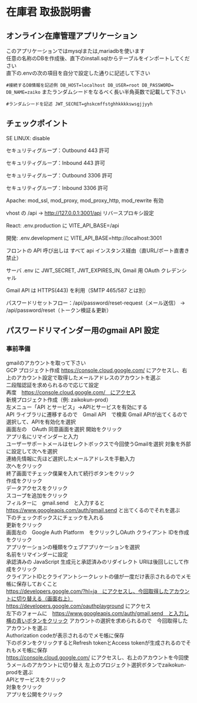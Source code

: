 # 在庫君 取扱説明書
## オンライン在庫管理アプリケーション
このアプリケーションではmysqlまたは,mariadbを使います  
任意の名称のDBを作成後、直下のinstall.sqlからテーブルをインポートしてください  
直下の.envの次の項目を自分で設定した通りに記述して下さい  

`#接続するDB情報を記述例
DB_HOST=localhost
DB_USER=root
DB_PASSWORD=
DB_NAME=zaiko`
またランダムシードをなるべく長い半角英数で記載して下さい  

`#ランダムシードを記述
JWT_SECRET=ghskcmffstghhkkkkswsgjjyyh`


## チェックポイント
SE LINUX: disable

セキュリティグループ：Outbound 443 許可 

セキュリティグループ：Inbound 443 許可

セキュリティグループ：Outbound 3306 許可

セキュリティグループ：Inbound 3306 許可

Apache: mod_ssl, mod_proxy, mod_proxy_http, mod_rewrite 有効

vhost の /api → http://127.0.0.1:3001/api リバースプロキシ設定

React: .env.production に VITE_API_BASE=/api

開発: .env.development に VITE_API_BASE=http://localhost:3001

フロントの API 呼び出しは すべて api インスタンス経由（直URL/ポート直書き禁止）

サーバ .env に JWT_SECRET, JWT_EXPIRES_IN, Gmail 用 OAuth クレデンシャル

Gmail API は HTTPS(443) を利用（SMTP 465/587 とは別）

パスワードリセットフロー：/api/password/reset-request（メール送信） → /api/password/reset（トークン検証＆更新）

## パスワードリマインダー用のgmail API 設定

### 事前準備
gmailのアカウントを取って下さい  
GCP プロジェクト作成
https://console.cloud.google.com/ にアクセスし、右上のアカウント設定で取得したメールアドレスのアカウントを選ぶ  
二段階認証を求められるので応じて設定  
再度　https://console.cloud.google.com/　にアクセス  
新規プロジェクト作成（例: zaikokun-prod）  
左メニュー「API とサービス」→APIとサービスを有効にする  
API ライブラリに遷移するので　Gmail API　で検索 
Gmail APIが出てくるので選択して、APIを有効化を選択  
画面左の　OAuth 同意画面を選択
開始をクリック  
アプリ名にリマインダーと入力  
ユーザーサポートメールはセレクトボックスで今回使うGmailを選択
対象を外部に設定して次へを選択  
連絡先情報に先ほど選択したメールアドレスを手動入力  
次へをクリック  
終了画面でチェック僕巣を入れて続行ボタンをクリック  
作成をクリック  
データアクセスをクリック  
スコープを追加をクリック  
フィルターに　gmail.send　と入力すると  
https://www.googleapis.com/auth/gmail.send と出てくるのでそれを選ぶ  
下のチェックボックスにチェックを入れる  
更新をクリック  
画面左の　Google Auth Platform　をクリックしOAuth クライアント IDを作成をクリック  
アプリケーションの種類をウェブアプリケーションを選択  
名前をリマインダーに設定  
承認済みの JavaScript 生成元と承認済みのリダイレクト URIは後回しにして作成をクリック  
クライアントIDとクライアントシークレットの値が一度だけ表示されるのでメモ帳に保存しておくこと  
https://developers.google.com/?hl=ja　にアクセスし、今回取得したアカウントに切り替える（画面右上）
https://developers.google.com/oauthplayground にアクセス  
左下のフォームに　https://www.googleapis.com/auth/gmail.send　と入力し横の青いボタンをクリック
アカウントの選択を求められるので　今回取得したアカウントを選ぶ  
Authorization codeが表示されるのでメモ帳に保存  
下のボタンをクリックするとRefresh tokenとAccess tokenが生成されるのでそれもメモ帳に保存  
https://console.cloud.google.com/ にアクセスし、右上のアカウントを今回使うメールのアカウントに切り替え
左上のプロジェクト選択ボタンでzaikokun-prodを選ぶ  
APIとサービスをクリック  
対象をクリック  
アプリを公開をクリック  
